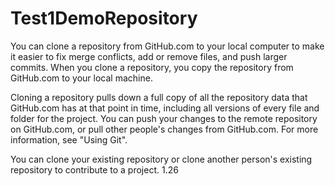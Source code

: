 # Test1DemoRepository

You can clone a repository from GitHub.com to your local computer to make it easier to fix merge conflicts, add or remove files, and push larger commits. When you clone a repository, you copy the repository from GitHub.com to your local machine.

Cloning a repository pulls down a full copy of all the repository data that GitHub.com has at that point in time, including all versions of every file and folder for the project. You can push your changes to the remote repository on GitHub.com, or pull other people's changes from GitHub.com. For more information, see "Using Git".

You can clone your existing repository or clone another person's existing repository to contribute to a project.
1.26
